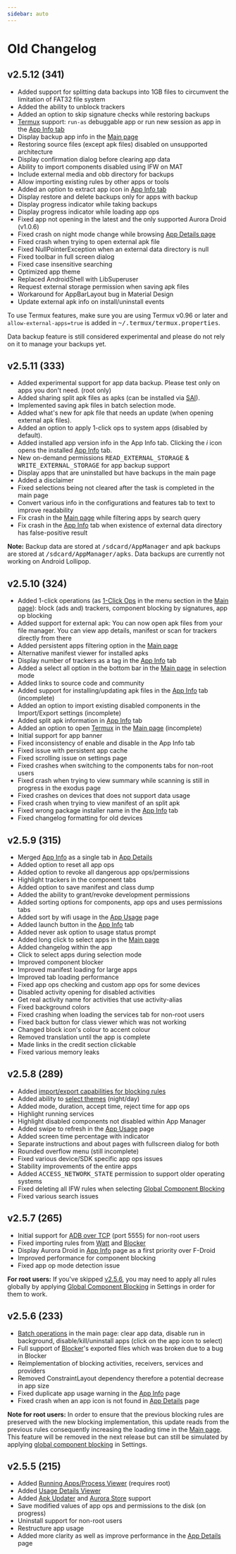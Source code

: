 ```yaml
---
sidebar: auto
---
```

# Old Changelog

## v2.5.12 (341)
- <span><TagFeature/></span>  Added support for splitting data backups into 1GB files to circumvent the limitation of FAT32 file system
- <span><TagFeature/></span>  Added the ability to unblock trackers
- <span><TagFeature/></span>  Added an option to skip signature checks while restoring backups
- <span><TagFeature/></span>  [Termux][termux] support: <code>run-as</code> debuggable app or run new session as app in the [App Info tab][app_info]
- <span><TagFeature/></span>  Display backup app info in the [Main page][main_page]
- <span><TagFeature/></span>  Restoring source files (except apk files) disabled on unsupported architecture
- <span><TagFeature/></span>  Display confirmation dialog before clearing app data
- <span><TagFeature/></span>  Ability to import components disabled using IFW on MAT
- <span><TagFeature/></span>  Include external media and obb directory for backups
- <span><TagFeature/></span>  Allow importing existing rules by other apps or tools
- <span><TagFeature/></span>  Added an option to extract app icon in [App Info tab][app_info]
- <span><TagFix/></span> Display restore and delete backups only for apps with backup
- <span><TagFix/></span> Display progress indicator while taking backups
- <span><TagFix/></span> Display progress indicator while loading app ops
- <span><TagFix/></span> Fixed app not opening in the latest and the only supported Aurora Droid (v1.0.6)
- <span><TagFix/></span> Fixed crash on night mode change while browsing [App Details page][1]
- <span><TagFix/></span> Fixed crash when trying to open external apk file
- <span><TagFix/></span> Fixed NullPointerException when an external data directory is null
- <span><TagFix/></span> Fixed toolbar in full screen dialog
- <span><TagFix/></span> Fixed case insensitive searching
- <span><TagFix/></span> Optimized app theme
- <span><TagFix/></span> Replaced AndroidShell with LibSuperuser
- <span><TagFix/></span> Request external storage permission when saving apk files
- <span><TagFix/></span> Workaround for AppBarLayout bug in Material Design
- <span><TagFix/></span> Update external apk info on install/uninstall events

To use Termux features, make sure you are using Termux v0.96 or later and `allow-external-apps=true` is added in <tt>~/.termux/termux.properties</tt>.

Data backup feature is still considered experimental and please do not rely on it to manage your backups yet.

## v2.5.11 (333)
- <span><TagFeature/></span>  Added experimental support for app data backup. Please test only on apps you don't need. (root only)
- <span><TagFeature/></span>  Added sharing split apk files as apks (can be installed via [SAI][8]).
- <span><TagFeature/></span>  Implemented saving apk files in batch selection mode.
- <span><TagFeature/></span>  Added what's new for apk file that needs an update (when opening external apk files).
- <span><TagFeature/></span>  Added an option to apply 1-click ops to system apps (disabled by default).
- <span><TagFeature/></span>  Added installed app version info in the App Info tab. Clicking the _i_ icon opens the installed [App Info][app_info] tab.
- <span><TagFeature/></span>  New on-demand permissions <tt>READ_EXTERNAL_STORAGE</tt> & <tt>WRITE_EXTERNAL_STORAGE</tt> for app backup support
- <span><TagFeature/></span>  Display apps that are uninstalled but have backups in the main page
- <span><TagFeature/></span>  Added a disclaimer
- <span><TagFix/></span> Fixed selections being not cleared after the task is completed in the main page
- <span><TagFix/></span> Convert various info in the configurations and features tab to text to improve readability
- <span><TagFix/></span> Fix crash in the [Main page][main_page] while filtering apps by search query
- <span><TagFix/></span> Fix crash in the [App Info][app_info] tab when existence of external data directory has false-positive result

**Note:** Backup data are stored at <tt>/sdcard/AppManager</tt> and apk backups are stored at <tt>/sdcard/AppManager/apks</tt>. Data backups are currently not working on Android Lollipop.

## v2.5.10 (324)
- <span><TagFeature/></span>  Added 1-click operations (as [1-Click Ops](./guide/one-click-ops-page.md) in the menu section in the [Main page][main_page]): block (ads and) trackers, component blocking by signatures, app op blocking
- <span><TagFeature/></span>  Added support for external apk: You can now open apk files from your file manager. You can view app details, manifest or scan for trackers directly from there
- <span><TagFeature/></span>  Added persistent apps filtering option in the [Main page][main_page]
- <span><TagFeature/></span>  Alternative manifest viewer for installed apks
- <span><TagFeature/></span>  Display number of trackers as a tag in the [App Info][app_info] tab
- <span><TagFeature/></span>  Added a select all option in the bottom bar in the [Main page][main_page] in selection mode
- <span><TagFeature/></span>  Added links to source code and community
- <span><TagFeature/></span>  Added support for installing/updating apk files in the [App Info][app_info] tab (incomplete)
- <span><TagFeature/></span>  Added an option to import existing disabled components in the Import/Export settings (incomplete)
- <span><TagFeature/></span>  Added split apk information in [App Info][app_info] tab
- <span><TagFeature/></span>  Added an option to open [Termux](./guide/main-page.md#termux) in the [Main page][main_page] (incomplete)
- <span><TagFeature/></span>  Initial support for app banner
- <span><TagFix/></span> Fixed inconsistency of enable and disable in the App Info tab
- <span><TagFix/></span> Fixed issue with persistent app cache
- <span><TagFix/></span> Fixed scrolling issue on settings page
- <span><TagFix/></span> Fixed crashes when switching to the components tabs for non-root users
- <span><TagFix/></span> Fixed crash when trying to view summary while scanning is still in progress in the exodus page
- <span><TagFix/></span> Fixed crashes on devices that does not support data usage
- <span><TagFix/></span> Fixed crash when trying to view manifest of an split apk
- <span><TagFix/></span> Fixed wrong package installer name in the [App Info][app_info] tab
- <span><TagFix/></span> Fixed changelog formatting for old devices

## v2.5.9 (315)
- <span><TagFeature/></span>  Merged [App Info][app_info] as a single tab in [App Details][1]
- <span><TagFeature/></span>  Added option to reset all app ops
- <span><TagFeature/></span>  Added option to revoke all dangerous app ops/permissions
- <span><TagFeature/></span>  Highlight trackers in the component tabs
- <span><TagFeature/></span>  Added option to save manifest and class dump
- <span><TagFeature/></span>  Added the ability to grant/revoke development permissions
- <span><TagFeature/></span>  Added sorting options for components, app ops and uses permissions tabs
- <span><TagFeature/></span>  Added sort by wifi usage in the [App Usage][6] page
- <span><TagFeature/></span>  Added launch button in the [App Info][app_info] tab
- <span><TagFeature/></span>  Added never ask option to usage status prompt
- <span><TagFeature/></span>  Added long click to select apps in the [Main page][main_page]
- <span><TagFeature/></span>  Added changelog within the app
- <span><TagFix/></span> Click to select apps during selection mode
- <span><TagFix/></span> Improved component blocker
- <span><TagFix/></span> Improved manifest loading for large apps
- <span><TagFix/></span> Improved tab loading performance
- <span><TagFix/></span> Fixed app ops checking and custom app ops for some devices
- <span><TagFix/></span> Disabled activity opening for disabled activities
- <span><TagFix/></span> Get real activity name for activities that use activity-alias
- <span><TagFix/></span> Fixed background colors
- <span><TagFix/></span> Fixed crashing when loading the services tab for non-root users
- <span><TagFix/></span> Fixed back button for class viewer which was not working
- <span><TagFix/></span> Changed block icon's colour to accent colour
- <span><TagFix/></span> Removed translation until the app is complete
- <span><TagFix/></span> Made links in the credit section clickable
- <span><TagFix/></span> Fixed various memory leaks

## v2.5.8 (289)
- <span><TagFeature/></span>  Added [import/export capabilities for blocking rules](./guide/settings-page.md#import-export-blocking-rules)
- <span><TagFeature/></span>  Added ability to [select themes](./guide/settings-page.html#app-theme) (night/day)
- <span><TagFeature/></span>  Added mode, duration, accept time, reject time for app ops
- <span><TagFeature/></span>  Highlight running services
- <span><TagFeature/></span>  Highlight disabled components not disabled within App Manager
- <span><TagFeature/></span>  Added swipe to refresh in the [App Usage][6] page
- <span><TagFeature/></span>  Added screen time percentage with indicator
- <span><TagFeature/></span>  Separate instructions and about pages with fullscreen dialog for both
- <span><TagFeature/></span>  Rounded overflow menu (still incomplete)
- <span><TagFix/></span> Fixed various device/SDK specific app ops issues
- <span><TagFix/></span> Stability improvements of the entire apps
- <span><TagFix/></span> Added <tt>ACCESS_NETWORK_STATE</tt> permission to support older operating systems
- <span><TagFix/></span> Fixed deleting all IFW rules when selecting [Global Component Blocking][5]
- <span><TagFix/></span> Fixed various search issues

## v2.5.7 (265)
- <span><TagFeature/></span>  Initial support for [ADB over TCP](./guide/adb-over-tcp.md) (port 5555) for non-root users
- <span><TagFix/></span> Fixed importing rules from [Watt][2] and [Blocker][3]
- <span><TagFix/></span> Display Aurora Droid in [App Info][app_info] page as a first priority over F-Droid
- <span><TagFix/></span> Improved performance for component blocking
- <span><TagFix/></span> Fixed app op mode detection issue

**For root users:** If you've skipped [v2.5.6](#v2-5-6-233), you may need to apply all rules globally by applying [Global Component Blocking][5] in Settings in order for them to work.

## v2.5.6 (233)
- <span><TagFeature/></span>  [Batch operations](./guide/main-page.md#batch-operations) in the main page: clear app data, disable run in background, disable/kill/uninstall apps (click on the app icon to select)
- <span><TagFeature/></span>  Full support of [Blocker][3]'s exported files which was broken due to a bug in Blocker
- <span><TagFeature/></span>  Reimplementation of blocking activities, receivers, services and providers
- <span><TagFix/></span> Removed ConstraintLayout dependency therefore a potential decrease in app size
- <span><TagFix/></span> Fixed duplicate app usage warning in the [App Info][app_info] page
- <span><TagFix/></span> Fixed crash when an app icon is not found in [App Details][1] page

**Note for root users:** In order to ensure that the previous blocking rules are preserved with the new blocking implementation, this update reads from the previous rules consequently increasing the loading time in the [Main page][main_page]. This feature will be removed in the next release but can still be simulated by applying [global component blocking][5] in Settings.

## v2.5.5 (215)
- <span><TagFeature/></span>  Added [Running Apps/Process Viewer](./guide/main-page.md#running-apps) (requires root)
- <span><TagFeature/></span>  Added [Usage Details Viewer][6]
- <span><TagFeature/></span>  Added [Apk Updater](./guide/main-page.md#apk-updater) and [Aurora Store](./guide/app-details-page.md#actions-in-app-info-tab) support
- <span><TagFeature/></span>  Save modified values of app ops and permissions to the disk (on progress)
- <span><TagFix/></span> Uninstall support for non-root users
- <span><TagFix/></span> Restructure app usage
- <span><TagFix/></span> Added more clarity as well as improve performance in the [App Details][1] page

[1]: ./guide/app-details-page.md
[2]: https://github.com/tuyafeng/Watt
[3]: https://github.com/lihenggui/blocker
[app_info]: ./guide/app-details-page.md#app-info-tab
[5]: ./guide/settings-page.md#global-component-blocking
[6]: ./guide/main-page.md#app-usage
[main_page]: ./guide/main-page.md
[8]: https://github.com/Aefyr/SAI
[termux]: https://github.com/termux/termux-app
